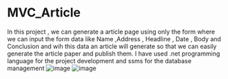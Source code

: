 # MVC_Article
In this project , we can generate a article page using only the form where we can input the form data like 
Name ,Address , Headline , Date , Body and Conclusion and wih this data an article will generate so that we can easily generate the article paper and publish them.
I have used .net programming language for the project development and ssms for the database management
![image](https://user-images.githubusercontent.com/45491679/214770061-2518f3f7-54ec-4ec9-b548-7683f79bc245.png)
![image](https://user-images.githubusercontent.com/45491679/214770085-b1a50739-bb98-406f-bf50-2e20deca4f74.png)

